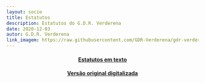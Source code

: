 ```yaml
---
layout: socio
title: Estatutos
description: Estatutos do G.D.R. Verderena
date: 2020-12-03
autor: G.D.R. Verderena
link_imagem: https://raw.githubusercontent.com/GDR-Verderena/gdr-verderena.github.io/master/assets/img/logo.png
---
```


<!--
# Estatutos
-->
<H4>
<div align="center" > 
<a  href="https://drive.google.com/file/d/1Vo-2IWjxUy8lYmOCV-BAXUqMgwb1uhYx/view?usp=sharing">Estatutos em texto</a>
</div>
</H4>
<H4>
<div align="center" > 
<a  href="https://drive.google.com/file/d/10EhEG_vLzlM_gCFJCFy0Q2tQAJttQZMw/view?usp=sharing">Versão original digitalizada</a>
</div>
</H4>
<!--
<div class="embed-responsive embed-responsive-16by9">
<embed class="embed-responsive-item" src="https://drive.google.com/file/d/1Vo-2IWjxUy8lYmOCV-BAXUqMgwb1uhYx/view?usp=sharing" type='application/pdf' >
</div>
-->

<!--
<div class="embed-responsive embed-responsive-16by9">
<embed class="embed-responsive-item" src="https://drive.google.com/file/d/10EhEG_vLzlM_gCFJCFy0Q2tQAJttQZMw/view?usp=sharing" type='application/pdf' > Versão original digitalizada
</div>
-->


